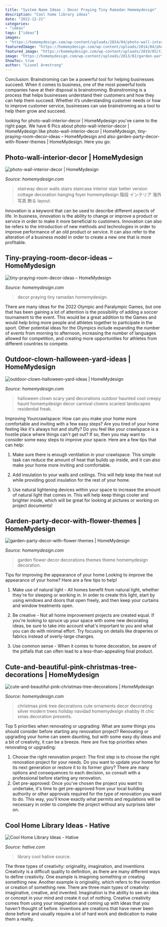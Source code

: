 ```yaml
---
title: "System Name Ideas : Decor Praying Tiny Ramadan Homemydesign"
description: "Cool home library ideas"
date: "2022-12-21"
categories:
- "ideas"
tags: ["ideas"]
images:
- "https://homemydesign.com/wp-content/uploads/2014/04/photo-wall-interior-decor.jpg"
featuredImage: "https://homemydesign.com/wp-content/uploads/2014/04/photo-wall-interior-decor.jpg"
featured_image: "https://homemydesign.com/wp-content/uploads/2019/05/tiny-praying-room-decor-ideas.jpg"
image: "https://homemydesign.com/wp-content/uploads/2013/02/garden-party-decor-with-flower-themes.jpg"
ShowToc: true
author: "Lionel Armstrong"
---
```



Conclusion: Brainstroming can be a powerful tool for helping businesses succeed.
When it comes to business, one of the most powerful tools companies have at their disposal is brainstroming. Brainstroming is a process that helps businesses understand their customers and how they can help them succeed. Whether it’s understanding customer needs or how to improve customer service, businesses can use brainstroming as a tool to help them grow and succeed.

	

		
looking for photo-wall-interior-decor | HomeMydesign you've came to the right page. We have 6 Pics about photo-wall-interior-decor | HomeMydesign like photo-wall-interior-decor | HomeMydesign, tiny-praying-room-decor-ideas – HomeMydesign and also garden-party-decor-with-flower-themes | HomeMydesign. Here you go:
		
    
## Photo-wall-interior-decor | HomeMydesign

<img loading=lazy src="https://homemydesign.com/wp-content/uploads/2014/04/photo-wall-interior-decor.jpg" onerror="this.onerror=null;this.src='https://tse1.mm.bing.net/th?id=OIP.IDmPS-BkPNbyFETX6qlfjAHaLT&amp;pid=15.1';" alt="photo-wall-interior-decor | HomeMydesign">

_Source: homemydesign.com_

>stairway decor walls stairs staircase interior stair better version cottage decoration hanging foyer homemydesign 階段 インテリア 海外 写真 飾る layout. 

	

Innovation is a keyword that can be used to describe different aspects of life. In business, innovation is the ability to change or improve a product or service in order to make it more beneficial to customers. Innovation can also be refers to the introduction of new methods and technologies in order to improve performance of an old product or service. It can also refer to the alteration of a business model in order to create a new one that is more profitable.

    
## Tiny-praying-room-decor-ideas – HomeMydesign

<img loading=lazy src="https://homemydesign.com/wp-content/uploads/2019/05/tiny-praying-room-decor-ideas.jpg" onerror="this.onerror=null;this.src='https://tse2.mm.bing.net/th?id=OIP.tG4H7HW-BWFL7iyHxj-6ZAHaHa&amp;pid=15.1';" alt="tiny-praying-room-decor-ideas – HomeMydesign">

_Source: homemydesign.com_

>decor praying tiny ramadan homemydesign. 

	

There are many ideas for the 2022 Olympic and Paralympic Games, but one that has been gaining a lot of attention is the possibility of adding a soccer tournament to the event. This would be a great addition to the Games and would help bring more people and athletes together to participate in the sport. Other potential ideas for the Olympics include expanding the number of events from morning to afternoon, increasing the number of languages allowed for competition, and creating more opportunities for athletes from different countries to compete.

    
## Outdoor-clown-halloween-yard-ideas | HomeMydesign

<img loading=lazy src="https://homemydesign.com/wp-content/uploads/2017/10/outdoor-clown-halloween-yard-ideas.jpg" onerror="this.onerror=null;this.src='https://tse4.mm.bing.net/th?id=OIP.OmBN8qkKGMKM_1onFohvwwHaE8&amp;pid=15.1';" alt="outdoor-clown-halloween-yard-ideas | HomeMydesign">

_Source: homemydesign.com_

>halloween clown scary yard decorations outdoor haunted cool creepy haunt homemydesign decor carnival clowns scariest landscapes residential freak. 

	

Improving Yourcrawlspace: How can you make your home more comfortable and inviting with a few easy steps?
Are you tired of your home feeling like it's always hot and stuffy? Do you feel like your crawlspace is a hostile place where things can't get out? If so, then you may want to consider some easy steps to improve your space. Here are a few tips that can help:
1. Make sure there is enough ventilation in your crawlspace. This simple task can reduce the amount of heat that builds up inside, and it can also make your home more inviting and comfortable.

2. Add insulation to your walls and ceilings. This will help keep the heat out while providing good insulation for the rest of your home.

3. Use natural lightening devices within your space to increase the amount of natural light that comes in. This will help keep things cooler and brighter inside, which will be great for looking at pictures or working on project documents!

    
## Garden-party-decor-with-flower-themes | HomeMydesign

<img loading=lazy src="https://homemydesign.com/wp-content/uploads/2013/02/garden-party-decor-with-flower-themes.jpg" onerror="this.onerror=null;this.src='https://tse4.mm.bing.net/th?id=OIP.ZnoyMfI7APTYtn-KmYBi5gHaJ7&amp;pid=15.1';" alt="garden-party-decor-with-flower-themes | HomeMydesign">

_Source: homemydesign.com_

>garden flower decor decorations themes theme homemydesign decoration. 

	

Tips for improving the appearance of your home
Looking to improve the appearance of your home? Here are a few tips to help!
1. Make use of natural light - All homes benefit from natural light, whether they're for sleeping or working in. In order to create this light, start by using windows and doors that open freely, and then keep your curtains and window treatments open.

2. Be creative - Not all home improvement projects are created equal. If you're looking to spruce up your space with some new decorating ideas, be sure to take into account what's important to you and what you can do with minimal effort. Try focusing on details like draperies or fabrics instead of overly-large changes.

3. Use common sense - When it comes to home decoration, be aware of the pitfalls that can often lead to a less-than-appealing final product.

    
## Cute-and-beautiful-pink-christmas-tree-decorations | HomeMydesign

<img loading=lazy src="https://homemydesign.com/wp-content/uploads/2012/11/cute-and-beautiful-pink-christmas-tree-decorations.jpg" onerror="this.onerror=null;this.src='https://tse4.mm.bing.net/th?id=OIP.msipnGXDGPTNaTQ-vlM14wHaMf&amp;pid=15.1';" alt="cute-and-beautiful-pink-christmas-tree-decorations | HomeMydesign">

_Source: homemydesign.com_

>christmas pink tree decorations cute ornaments decor decorating silver modern trees holiday navidad homemydesign shabby lit chic xmas decoration presents. 

	

Top 5 priorities when renovating or upgrading: What are some things you should consider before starting any renovation project?
Renovating or upgrading your home can seem daunting, but with some easy diy ideas and a bit of creativity, it can be a breeze. Here are five top priorities when renovating or upgrading: 
1. Choose the right renovation project: The first step is to choose the right renovation project for your needs. Do you want to update your home for its next generation or restore it to its former glory? There are many options and consequences to each decision, so consult with a professional before starting any renovation. 
2. Get pre-approved: Once you've chosen the project you want to undertake, it's time to get pre-approved from your local building authority or other approvals required for the type of renovation you want to do. This way, you'll know exactly what permits and regulations will be necessary in order to complete the project without any surprises later on.

    
## Cool Home Library Ideas - Hative

<img loading=lazy src="https://hative.com/wp-content/uploads/2014/12/home-library-ideas/13-cool-home-library-ideas.jpg" onerror="this.onerror=null;this.src='https://tse3.mm.bing.net/th?id=OIP.S91XmXxfTPIROis75y0LSwHaJQ&amp;pid=15.1';" alt="Cool Home Library Ideas - Hative">

_Source: hative.com_

>library cool hative source. 

	

The three types of creativity: originality, imagination, and inventions
Creativity is a difficult quality to definition, as there are many different ways to define creativity. One example is imagining something or creating something new. Another example is originality, which refers to the invention or creation of something new. 
There are three main types of creativity: imaginative, creative, and invented. Imagination is the ability to see an idea or concept in your mind and create it out of nothing. Creative creativity comes from using your imagination and coming up with ideas that you haven’t thought of before. Inventions are creations that have never been done before and usually require a lot of hard work and dedication to make them a reality.

